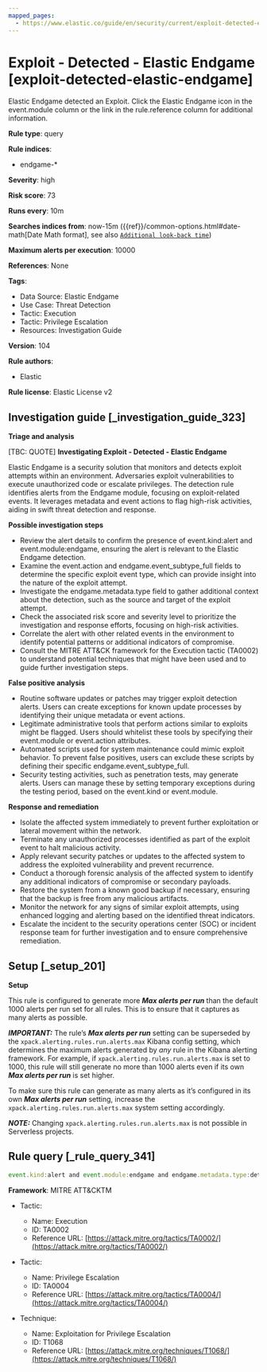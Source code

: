 ```yaml
---
mapped_pages:
  - https://www.elastic.co/guide/en/security/current/exploit-detected-elastic-endgame.html
---
```


# Exploit - Detected - Elastic Endgame [exploit-detected-elastic-endgame]

Elastic Endgame detected an Exploit. Click the Elastic Endgame icon in the event.module column or the link in the rule.reference column for additional information.

**Rule type**: query

**Rule indices**:

* endgame-*

**Severity**: high

**Risk score**: 73

**Runs every**: 10m

**Searches indices from**: now-15m ({{ref}}/common-options.html#date-math[Date Math format], see also [`Additional look-back time`](docs-content://solutions/security/detect-and-alert/create-detection-rule.md#rule-schedule))

**Maximum alerts per execution**: 10000

**References**: None

**Tags**:

* Data Source: Elastic Endgame
* Use Case: Threat Detection
* Tactic: Execution
* Tactic: Privilege Escalation
* Resources: Investigation Guide

**Version**: 104

**Rule authors**:

* Elastic

**Rule license**: Elastic License v2

## Investigation guide [_investigation_guide_323]

**Triage and analysis**

[TBC: QUOTE]
**Investigating Exploit - Detected - Elastic Endgame**

Elastic Endgame is a security solution that monitors and detects exploit attempts within an environment. Adversaries exploit vulnerabilities to execute unauthorized code or escalate privileges. The detection rule identifies alerts from the Endgame module, focusing on exploit-related events. It leverages metadata and event actions to flag high-risk activities, aiding in swift threat detection and response.

**Possible investigation steps**

* Review the alert details to confirm the presence of event.kind:alert and event.module:endgame, ensuring the alert is relevant to the Elastic Endgame detection.
* Examine the event.action and endgame.event_subtype_full fields to determine the specific exploit event type, which can provide insight into the nature of the exploit attempt.
* Investigate the endgame.metadata.type field to gather additional context about the detection, such as the source and target of the exploit attempt.
* Check the associated risk score and severity level to prioritize the investigation and response efforts, focusing on high-risk activities.
* Correlate the alert with other related events in the environment to identify potential patterns or additional indicators of compromise.
* Consult the MITRE ATT&CK framework for the Execution tactic (TA0002) to understand potential techniques that might have been used and to guide further investigation steps.

**False positive analysis**

* Routine software updates or patches may trigger exploit detection alerts. Users can create exceptions for known update processes by identifying their unique metadata or event actions.
* Legitimate administrative tools that perform actions similar to exploits might be flagged. Users should whitelist these tools by specifying their event.module or event.action attributes.
* Automated scripts used for system maintenance could mimic exploit behavior. To prevent false positives, users can exclude these scripts by defining their specific endgame.event_subtype_full.
* Security testing activities, such as penetration tests, may generate alerts. Users can manage these by setting temporary exceptions during the testing period, based on the event.kind or event.module.

**Response and remediation**

* Isolate the affected system immediately to prevent further exploitation or lateral movement within the network.
* Terminate any unauthorized processes identified as part of the exploit event to halt malicious activity.
* Apply relevant security patches or updates to the affected system to address the exploited vulnerability and prevent recurrence.
* Conduct a thorough forensic analysis of the affected system to identify any additional indicators of compromise or secondary payloads.
* Restore the system from a known good backup if necessary, ensuring that the backup is free from any malicious artifacts.
* Monitor the network for any signs of similar exploit attempts, using enhanced logging and alerting based on the identified threat indicators.
* Escalate the incident to the security operations center (SOC) or incident response team for further investigation and to ensure comprehensive remediation.


## Setup [_setup_201]

**Setup**

This rule is configured to generate more ***Max alerts per run*** than the default 1000 alerts per run set for all rules. This is to ensure that it captures as many alerts as possible.

***IMPORTANT:*** The rule’s ***Max alerts per run*** setting can be superseded by the `xpack.alerting.rules.run.alerts.max` Kibana config setting, which determines the maximum alerts generated by *any* rule in the Kibana alerting framework. For example, if `xpack.alerting.rules.run.alerts.max` is set to 1000, this rule will still generate no more than 1000 alerts even if its own ***Max alerts per run*** is set higher.

To make sure this rule can generate as many alerts as it’s configured in its own ***Max alerts per run*** setting, increase the `xpack.alerting.rules.run.alerts.max` system setting accordingly.

***NOTE:*** Changing `xpack.alerting.rules.run.alerts.max` is not possible in Serverless projects.


## Rule query [_rule_query_341]

```js
event.kind:alert and event.module:endgame and endgame.metadata.type:detection and (event.action:exploit_event or endgame.event_subtype_full:exploit_event)
```

**Framework**: MITRE ATT&CKTM

* Tactic:

    * Name: Execution
    * ID: TA0002
    * Reference URL: [https://attack.mitre.org/tactics/TA0002/](https://attack.mitre.org/tactics/TA0002/)

* Tactic:

    * Name: Privilege Escalation
    * ID: TA0004
    * Reference URL: [https://attack.mitre.org/tactics/TA0004/](https://attack.mitre.org/tactics/TA0004/)

* Technique:

    * Name: Exploitation for Privilege Escalation
    * ID: T1068
    * Reference URL: [https://attack.mitre.org/techniques/T1068/](https://attack.mitre.org/techniques/T1068/)



